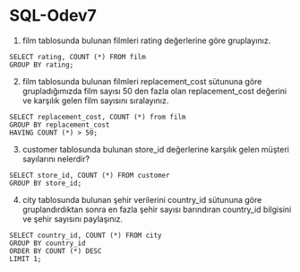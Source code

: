 # SQL-Odev7

1. film tablosunda bulunan filmleri rating değerlerine göre gruplayınız.

`SELECT rating, COUNT (*) FROM film`<br>
`GROUP BY rating;`

2. film tablosunda bulunan filmleri replacement_cost sütununa göre grupladığımızda film sayısı 50 den fazla olan replacement_cost değerini ve karşılık gelen film sayısını sıralayınız.

`SELECT replacement_cost, COUNT (*) from film`<br>
`GROUP BY replacement_cost`<br>
`HAVING COUNT (*) > 50;`

3. customer tablosunda bulunan store_id değerlerine karşılık gelen müşteri sayılarını nelerdir? 

`SELECT store_id, COUNT (*) FROM customer`<br>
`GROUP BY store_id;`

4. city tablosunda bulunan şehir verilerini country_id sütununa göre gruplandırdıktan sonra en fazla şehir sayısı barındıran country_id bilgisini ve şehir sayısını paylaşınız.

`SELECT country_id, COUNT (*) FROM city`<br>
`GROUP BY country_id`<br>
`ORDER BY COUNT (*) DESC`<br>
`LIMIT 1;`
